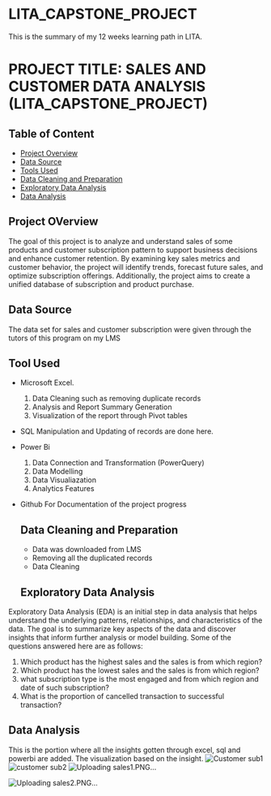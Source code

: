 # LITA_CAPSTONE_PROJECT
This is the summary of my 12 weeks learning path in LITA. 
# PROJECT TITLE: SALES AND CUSTOMER DATA ANALYSIS (LITA_CAPSTONE_PROJECT)


## Table of Content
- [Project Overview](https://github.com/PeaceofGoddev/LITA_CAPSTONE_PROJECT/tree/main?tab=readme-ov-file#project-overview)
- [Data Source](https://github.com/PeaceofGoddev/LITA_CAPSTONE_PROJECT/blob/main/README.md#data-source)
- [Tools Used](https://github.com/PeaceofGoddev/LITA_CAPSTONE_PROJECT/blob/main/README.md#tool-used)
- [Data Cleaning and Preparation](https://github.com/PeaceofGoddev/LITA_CAPSTONE_PROJECT/blob/main/README.md#data-cleaning-and-preparation)
- [Exploratory Data Analysis](https://github.com/PeaceofGoddev/LITA_CAPSTONE_PROJECT/blob/main/README.md#exploratory-data-analysis)
- [Data Analysis](https://github.com/PeaceofGoddev/LITA_CAPSTONE_PROJECT/blob/main/README.md#data-analysis)


## Project OVerview
The goal of this project is to analyze and understand sales of some products and customer subscription pattern to support business decisions and enhance customer retention. By examining key sales metrics and customer behavior, the project will identify trends, forecast future sales, and optimize subscription offerings. Additionally, the project aims to create a unified database of subscription and product purchase.

## Data Source
The data set for sales and customer subscription were given through the tutors of this program on my LMS

## Tool Used
- Microsoft Excel.
  1. Data Cleaning such as removing duplicate records
  2. Analysis and Report Summary Generation
  3. Visualization of the report through Pivot tables
- SQL
  Manipulation and Updating of records are done here.
- Power Bi
  1. Data Connection and Transformation (PowerQuery)
  2. Data Modelling
  3. Data Visualiazation
  4. Analytics Features
- Github
  For Documentation of the project progress

  ## Data Cleaning and Preparation
  - Data was downloaded from LMS
  - Removing all the duplicated records
  - Data Cleaning 
 
  ## Exploratory Data Analysis
Exploratory Data Analysis (EDA) is an initial step in data analysis that helps understand the underlying patterns, relationships, and characteristics of the data. The goal is to summarize key aspects of the data and discover insights that inform further analysis or model building.
Some of the questions answered here are as follows:
1. Which product has the highest sales and the sales is from which region?
2. Which product has the lowest sales and the sales is from which region?
3. what subscription type is the most engaged and from which region and date of such subscription?
4. What is the proportion of cancelled transaction to successful transaction?


## Data Analysis
This is the portion where all the insights gotten through excel, sql and powerbi are added. The visualization based on the insight.
![Customer sub1](https://github.com/user-attachments/assets/cea10b9a-9132-445b-8072-98303e6e15d4)
![customer sub2](https://github.com/user-attachments/assets/f42b3ef8-3802-40af-964d-6f44c9280f04)
![Uploading sales1.PNG…]()

  ![Uploading sales2.PNG…]()


